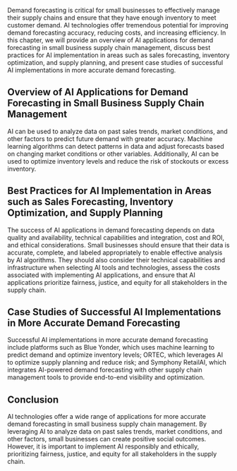 
Demand forecasting is critical for small businesses to effectively manage their supply chains and ensure that they have enough inventory to meet customer demand. AI technologies offer tremendous potential for improving demand forecasting accuracy, reducing costs, and increasing efficiency. In this chapter, we will provide an overview of AI applications for demand forecasting in small business supply chain management, discuss best practices for AI implementation in areas such as sales forecasting, inventory optimization, and supply planning, and present case studies of successful AI implementations in more accurate demand forecasting.

Overview of AI Applications for Demand Forecasting in Small Business Supply Chain Management
--------------------------------------------------------------------------------------------

AI can be used to analyze data on past sales trends, market conditions, and other factors to predict future demand with greater accuracy. Machine learning algorithms can detect patterns in data and adjust forecasts based on changing market conditions or other variables. Additionally, AI can be used to optimize inventory levels and reduce the risk of stockouts or excess inventory.

Best Practices for AI Implementation in Areas such as Sales Forecasting, Inventory Optimization, and Supply Planning
--------------------------------------------------------------------------------------------------------------------

The success of AI applications in demand forecasting depends on data quality and availability, technical capabilities and integration, cost and ROI, and ethical considerations. Small businesses should ensure that their data is accurate, complete, and labeled appropriately to enable effective analysis by AI algorithms. They should also consider their technical capabilities and infrastructure when selecting AI tools and technologies, assess the costs associated with implementing AI applications, and ensure that AI applications prioritize fairness, justice, and equity for all stakeholders in the supply chain.

Case Studies of Successful AI Implementations in More Accurate Demand Forecasting
---------------------------------------------------------------------------------

Successful AI implementations in more accurate demand forecasting include platforms such as Blue Yonder, which uses machine learning to predict demand and optimize inventory levels; ORTEC, which leverages AI to optimize supply planning and reduce risk; and Symphony RetailAI, which integrates AI-powered demand forecasting with other supply chain management tools to provide end-to-end visibility and optimization.

Conclusion
----------

AI technologies offer a wide range of applications for more accurate demand forecasting in small business supply chain management. By leveraging AI to analyze data on past sales trends, market conditions, and other factors, small businesses can create positive social outcomes. However, it is important to implement AI responsibly and ethically, prioritizing fairness, justice, and equity for all stakeholders in the supply chain.
